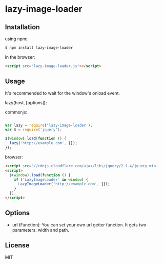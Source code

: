 # lazy-image-loader

## Installation

using npm:

```bash
$ npm install lazy-image-loader
```

in the browser:

```html
<script src="lazy-image-loader.js"></script>
```

## Usage

It's recommended to wait for the window's onload event.

lazy(host, [options]);

commonjs:

```js

var lazy = require('lazy-image-loader');
var $ = require('jquery');

$(window).load(function () {
  lazy('http://example.com', {});
});

```

browser:

```html
<script src="//cdnjs.cloudflare.com/ajax/libs/jquery/2.1.4/jquery.min.js"></script>
<script>
  $(window).load(function () {
    if ('LazyImageLoader' in window) {
      LazyImageLoader('http://example.com', {});
    }
  });
</script>
```
## Options

- url (Function): You can set your own url getter function. It gets two parameters: width and path.

## License

  MIT
